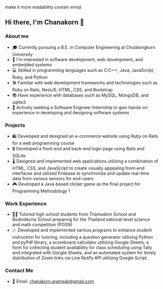 make it more readability contain emoji

## Hi there, I'm Chanakorn 👋

### About me

- 🎓 Currently pursuing a B.E. in Computer Engineering at Chulalongkorn University
- 🌱 I'm interested in software development, web development, and embedded systems
- 💻 Skilled in programming languages such as C/C++, Java, JavaScript, Ruby, and Python
- 🛠️ Familiar with web development frameworks and technologies such as Ruby on Rails, NestJS, HTML, CSS, and Bootstrap
- 📚 Have experience with databases such as MySQL, MongoDB, and sqlite3
- 🚀 Actively seeking a Software Engineer Internship to gain hands-on experience in developing and designing software systems

### Projects

- 🛍️ Developed and designed an e-commerce website using Ruby on Rails for a web programming course
- 🔒 Developed a front-end and back-end login page using Rails and SQLite
- 🌡️ Designed and implemented web applications utilizing a combination of HTML, CSS, and JavaScript to create visually appealing front-end interfaces and utilized Firebase to synchronize and update real-time data from various sensors for end-users
- 🎮 Developed a Java-based clicker game as the final project for Programming Methodology 1

### Work Experience

- 👨‍🏫 Tutored high school students from Triamudom School and Bodindecha School preparing for the Thailand national-level science and math competition (POSN)
- 📈 Developed and implemented various programs to enhance student instruction for tutoring, including a question generator utilizing Python and pyPdf library, a scoreboard calculator utilizing Google Sheets, a form for collecting student availability for class scheduling using Tally and integrated with Google Sheets, and an automated system for timely distribution of Zoom links via Line Notify API utilizing Google Script.

### Contact Me

- 📧 Email: chanakorn.aramsak@gmail.com
